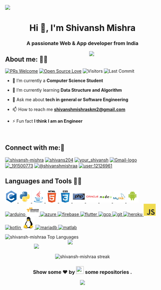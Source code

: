 ![](https://github.com/ravithemore/ravithemore/blob/main/assests/header_.png)
<h1 align="center">Hi 👋, I'm Shivansh Mishra</h1> 

<h3 align="center">A passionate Web & App developer from India</h3>

<img align='right' src="https://media4.giphy.com/media/lP8xu5t2DLGG045H8F/giphy.gif" width="230">



## About me: 🙋‍♂
[![PRs Welcome](https://img.shields.io/badge/PRs-welcome-7FFFD4.svg?style=flat&logo=github)](https://github.com/shivansh-mishraa)
[![Open Source Love](https://badges.frapsoft.com/os/v2/open-source.svg?v=103)](https://github.com/shivansh-mishraa)
<img alt="Visitors" src="https://komarev.com/ghpvc/?username=shivansh-mishraa&style=flat&labelColor=black&logo=github&label=PROFILE+VIEWS&color=7FFFD4"/>
<img alt="Last Commit" src="https://img.shields.io/github/last-commit/shivansh-mishraa/shivansh-mishraa?logo=markdown&label=LAST+UPDATE&color=7FFFD4&style=flat">

- 🔭 I’m currently a **Computer Science Student**

- 🌱 I’m currently learning **Data Structure and Algorithm**

<!---- 👨‍💻 All of my projects are available at [Here on GitHub](Here on GitHub) --->

<!---- 📝 I regularly write articles on [will be there](will be there) --->

- 💬 Ask me about **tech in general or Software Engineering**

- 📫 How to reach me **shivanshmishraskm2@gmail.com**

<!---- 📄 Know about my experiences [will be there](will be there) --->

- ⚡ Fun fact **I think I am an Engineer**

<br>

## Connect with me:🤗

<p align="left">
<a href="https://linkedin.com/in/shivansh-mishra" target="blank"><img align="center" src="https://raw.githubusercontent.com/rahuldkjain/github-profile-readme-generator/master/src/images/icons/Social/linked-in-alt.svg" alt="shivansh-mishra" height="30" width="40" /></a>
<a href="https://twitter.com/shivans204" target="blank"><img align="center" src="https://raw.githubusercontent.com/rahuldkjain/github-profile-readme-generator/master/src/images/icons/Social/twitter.svg" alt="shivans204" height="30" width="40" /></a>
<a href="https://instagram.com/your_shivansh" target="blank"><img align="center" src="https://raw.githubusercontent.com/rahuldkjain/github-profile-readme-generator/master/src/images/icons/Social/instagram.svg" alt="your_shivansh" height="30" width="40" /></a>
<a href="mailto:shivanshmishraskm2@gmail.com"><img align="center" width="52px" src="https://i.ibb.co/pdt54NY/Gmail-logo.png" alt="Gmail-logo" height="30" width="40"></a>
<a href="https://www.hackerrank.com/_191500773" target="blank"><img align="center" src="https://raw.githubusercontent.com/rahuldkjain/github-profile-readme-generator/master/src/images/icons/Social/hackerrank.svg" alt="_191500773" height="30" width="40" /></a>
<a href="https://medium.com/@shivanshmishraa" target="blank"><img align="center" src="https://raw.githubusercontent.com/rahuldkjain/github-profile-readme-generator/master/src/images/icons/Social/medium.svg" alt="@shivanshmishraa" height="30" width="40" /></a>
<a href="https://stackoverflow.com/users/12126961" target="blank"><img align="center" src="https://raw.githubusercontent.com/rahuldkjain/github-profile-readme-generator/master/src/images/icons/Social/stack-overflow.svg" alt="user:12126961" height="30" width="40" /></a>


</p>


 ## Languages and Tools 🧑‍💻
 
 
<p align="left">
<a href="https://www.cprogramming.com/" target="_blank" rel="noreferrer"> <img src="https://raw.githubusercontent.com/devicons/devicon/master/icons/c/c-original.svg" alt="c" width="40" height="40"/> </a>
<a href="https://www.python.org" target="_blank" rel="noreferrer"> <img src="https://raw.githubusercontent.com/devicons/devicon/master/icons/python/python-original.svg" alt="python" width="40" height="40"/> </a>
<a href="https://www.java.com" target="_blank" rel="noreferrer"> <img src="https://raw.githubusercontent.com/devicons/devicon/master/icons/java/java-original.svg" alt="java" width="40" height="40"/> </a>
<a href="https://www.w3.org/html/" target="_blank" rel="noreferrer"> <img src="https://raw.githubusercontent.com/devicons/devicon/master/icons/html5/html5-original-wordmark.svg" alt="html5" width="40" height="40"/> </a>
<a href="https://www.w3schools.com/css/" target="_blank" rel="noreferrer"> <img src="https://raw.githubusercontent.com/devicons/devicon/master/icons/css3/css3-original-wordmark.svg" alt="css3" width="40" height="40"/> </a>
<a href="https://www.php.net" target="_blank" rel="noreferrer"> <img src="https://raw.githubusercontent.com/devicons/devicon/master/icons/php/php-original.svg" alt="php" width="40" height="40"/> </a>
<a href="https://www.oracle.com/" target="_blank" rel="noreferrer"> <img src="https://raw.githubusercontent.com/devicons/devicon/master/icons/oracle/oracle-original.svg" alt="oracle" width="40" height="40"/> </a>
<a href="https://nodejs.org" target="_blank" rel="noreferrer"> <img src="https://raw.githubusercontent.com/devicons/devicon/master/icons/nodejs/nodejs-original-wordmark.svg" alt="nodejs" width="40" height="40"/> </a>
<a href="https://www.mysql.com/" target="_blank" rel="noreferrer"> <img src="https://raw.githubusercontent.com/devicons/devicon/master/icons/mysql/mysql-original-wordmark.svg" alt="mysql" width="40" height="40"/> </a>
<a href="https://developer.android.com" target="_blank" rel="noreferrer"> <img src="https://raw.githubusercontent.com/devicons/devicon/master/icons/android/android-original-wordmark.svg" alt="android" width="40" height="40"/> </a> <a href="https://www.arduino.cc/" target="_blank" rel="noreferrer"> <img src="https://cdn.worldvectorlogo.com/logos/arduino-1.svg" alt="arduino" width="40" height="40"/> </a> <a href="https://aws.amazon.com" target="_blank" rel="noreferrer"> <img src="https://raw.githubusercontent.com/devicons/devicon/master/icons/amazonwebservices/amazonwebservices-original-wordmark.svg" alt="aws" width="40" height="40"/> </a> <a href="https://azure.microsoft.com/en-in/" target="_blank" rel="noreferrer"> <img src="https://www.vectorlogo.zone/logos/microsoft_azure/microsoft_azure-icon.svg" alt="azure" width="40" height="40"/> </a>  <a href="https://firebase.google.com/" target="_blank" rel="noreferrer"> <img src="https://www.vectorlogo.zone/logos/firebase/firebase-icon.svg" alt="firebase" width="40" height="40"/> </a> <a href="https://flutter.dev" target="_blank" rel="noreferrer"> <img src="https://www.vectorlogo.zone/logos/flutterio/flutterio-icon.svg" alt="flutter" width="40" height="40"/> </a> <a href="https://cloud.google.com" target="_blank" rel="noreferrer"> <img src="https://www.vectorlogo.zone/logos/google_cloud/google_cloud-icon.svg" alt="gcp" width="40" height="40"/> </a> <a href="https://git-scm.com/" target="_blank" rel="noreferrer"> <img src="https://www.vectorlogo.zone/logos/git-scm/git-scm-icon.svg" alt="git" width="40" height="40"/> </a> <a href="https://heroku.com" target="_blank" rel="noreferrer"> <img src="https://www.vectorlogo.zone/logos/heroku/heroku-icon.svg" alt="heroku" width="40" height="40"/> </a>  <a href="https://developer.mozilla.org/en-US/docs/Web/JavaScript" target="_blank" rel="noreferrer"> <img src="https://raw.githubusercontent.com/devicons/devicon/master/icons/javascript/javascript-original.svg" alt="javascript" width="40" height="40"/> </a> <a href="https://kotlinlang.org" target="_blank" rel="noreferrer"> <img src="https://www.vectorlogo.zone/logos/kotlinlang/kotlinlang-icon.svg" alt="kotlin" width="40" height="40"/> </a> <a href="https://www.linux.org/" target="_blank" rel="noreferrer"> <img src="https://raw.githubusercontent.com/devicons/devicon/master/icons/linux/linux-original.svg" alt="linux" width="40" height="40"/> </a> <a href="https://mariadb.org/" target="_blank" rel="noreferrer"> <img src="https://www.vectorlogo.zone/logos/mariadb/mariadb-icon.svg" alt="mariadb" width="40" height="40"/> </a> <a href="https://www.mathworks.com/" target="_blank" rel="noreferrer"> <img src="https://upload.wikimedia.org/wikipedia/commons/2/21/Matlab_Logo.png" alt="matlab" width="40" height="40"/> </a>      </p>



<p align="left">
   <img alt="shivansh-mishraa Top Languages" src="https://github-readme-stats.vercel.app/api/top-langs/?username=shivansh-mishraa&langs_count=8&count_private=true&layout=compact&theme=react&hide_border=true&bg_color=0D1117" /> <img align='right' width='300' src="https://github.com/ravithemore/ravithemore/blob/main/assests/profile-first-pr-dark.svg" />
  </p>


<p align="center">
<img  src="https://github-readme-stats.vercel.app/api?username=shivansh-mishraa&show_icons=true&hide_border=true&theme=dark" width="48%">
</p>



<p align="center">
        <img alt="shivansh-mishraa streak" src="https://github-readme-streak-stats.herokuapp.com/?user=shivansh-mishraa&theme=black-ice&hide_border=true&stroke=0000&background=060A0CD0"/>  

</p>

<h3 align="center">Show some ❤ by <img src="https://imgur.com/o7ncZFp.jpg" height=25px width=25px> some repositories .</h3>

<p align="center">
  <img src="https://capsule-render.vercel.app/api?type=waving&color=gradient&height=80&section=footer"/>
</p>
